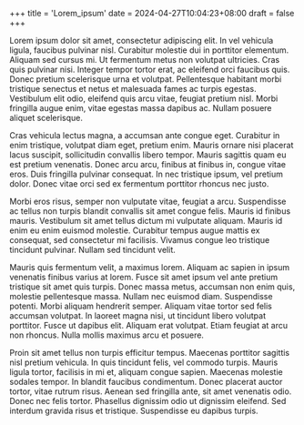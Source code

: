 +++
title = 'Lorem_ipsum'
date = 2024-04-27T10:04:23+08:00
draft = false
+++


Lorem ipsum dolor sit amet, consectetur adipiscing elit. In vel vehicula ligula, faucibus pulvinar nisl. Curabitur molestie dui in porttitor elementum. Aliquam sed cursus mi. Ut fermentum metus non volutpat ultricies. Cras quis pulvinar nisi. Integer tempor tortor erat, ac eleifend orci faucibus quis. Donec pretium scelerisque urna et volutpat. Pellentesque habitant morbi tristique senectus et netus et malesuada fames ac turpis egestas. Vestibulum elit odio, eleifend quis arcu vitae, feugiat pretium nisl. Morbi fringilla augue enim, vitae egestas massa dapibus ac. Nullam posuere aliquet scelerisque.

Cras vehicula lectus magna, a accumsan ante congue eget. Curabitur in enim tristique, volutpat diam eget, pretium enim. Mauris ornare nisi placerat lacus suscipit, sollicitudin convallis libero tempor. Mauris sagittis quam eu est pretium venenatis. Donec arcu arcu, finibus at finibus in, congue vitae eros. Duis fringilla pulvinar consequat. In nec tristique ipsum, vel pretium dolor. Donec vitae orci sed ex fermentum porttitor rhoncus nec justo.

Morbi eros risus, semper non vulputate vitae, feugiat a arcu. Suspendisse ac tellus non turpis blandit convallis sit amet congue felis. Mauris id finibus mauris. Vestibulum sit amet tellus dictum mi vulputate aliquam. Mauris id enim eu enim euismod molestie. Curabitur tempus augue mattis ex consequat, sed consectetur mi facilisis. Vivamus congue leo tristique tincidunt pulvinar. Nullam sed tincidunt velit.

Mauris quis fermentum velit, a maximus lorem. Aliquam ac sapien in ipsum venenatis finibus varius at lorem. Fusce sit amet ipsum vel ante pretium tristique sit amet quis turpis. Donec massa metus, accumsan non enim quis, molestie pellentesque massa. Nullam nec euismod diam. Suspendisse potenti. Morbi aliquam hendrerit semper. Aliquam vitae tortor sed felis accumsan volutpat. In laoreet magna nisi, ut tincidunt libero volutpat porttitor. Fusce ut dapibus elit. Aliquam erat volutpat. Etiam feugiat at arcu non rhoncus. Nulla mollis maximus arcu et posuere.

Proin sit amet tellus non turpis efficitur tempus. Maecenas porttitor sagittis nisl pretium vehicula. In quis tincidunt felis, vel commodo turpis. Mauris ligula tortor, facilisis in mi et, aliquam congue sapien. Maecenas molestie sodales tempor. In blandit faucibus condimentum. Donec placerat auctor tortor, vitae rutrum risus. Aenean sed fringilla ante, sit amet venenatis odio. Donec nec felis tortor. Phasellus dignissim odio ut dignissim eleifend. Sed interdum gravida risus et tristique. Suspendisse eu dapibus turpis.